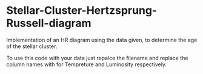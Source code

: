 # Stellar-Cluster-Hertzsprung-Russell-diagram
Implementation of an HR diagram using the data given, to determine the age of the stellar cluster.

To use this code with your data just repalce the filename and replace the column names with for Tempreture and Luminosity respectively.
